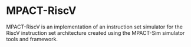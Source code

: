 # MPACT-RiscV

MPACT-RiscV is an implementation of an instruction set simulator for the RiscV
instruction set architecture created using the MPACT-Sim simulator tools and
framework.
